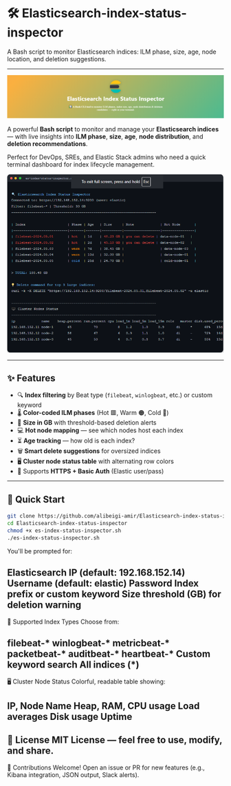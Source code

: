 # 🛠️ Elasticsearch-index-status-inspector
A Bash script to monitor Elasticsearch indices: ILM phase, size, age, node location, and deletion suggestions.
______________________________________________________________________________________________________________

![Demo Screenshot](screenshots/demo1.png)

A powerful **Bash script** to monitor and manage your **Elasticsearch indices** — with live insights into **ILM phase**, **size**, **age**, **node distribution**, and **deletion recommendations**.

Perfect for DevOps, SREs, and Elastic Stack admins who need a quick terminal dashboard for index lifecycle management.

![Demo Screenshot](screenshots/demo.png)

---

## ✨ Features

- 🔍 **Index filtering** by Beat type (`filebeat`, `winlogbeat`, etc.) or custom keyword
- 🌡️ **Color-coded ILM phases** (Hot 🟥, Warm 🟠, Cold 🔵)
- 📏 **Size in GB** with threshold-based deletion alerts
- 💻 **Hot node mapping** — see which nodes host each index
- ⏳ **Age tracking** — how old is each index?
- 🗑️ **Smart delete suggestions** for oversized indices
- 🖥️ **Cluster node status table** with alternating row colors
- 🔐 Supports **HTTPS + Basic Auth** (Elastic user/pass)

---

## 🚀 Quick Start

```bash
git clone https://github.com/alibeigi-amir/Elasticsearch-index-status-inspector.git
cd Elasticsearch-index-status-inspector
chmod +x es-index-status-inspector.sh
./es-index-status-inspector.sh
```


You'll be prompted for:

Elasticsearch IP (default: 192.168.152.14)
Username (default: elastic)
Password
Index prefix or custom keyword
Size threshold (GB) for deletion warning
---------------
🧩 Supported Index Types
Choose from:

filebeat-*
winlogbeat-*
metricbeat-*
packetbeat-*
auditbeat-*
heartbeat-*
Custom keyword search
All indices (*)
---------------
🖥️ Cluster Node Status
Colorful, readable table showing:

IP, Node Name
Heap, RAM, CPU usage
Load averages
Disk usage
Uptime
---------------
📄 License
MIT License — feel free to use, modify, and share.
---------------
🤝 Contributions
Welcome! Open an issue or PR for new features (e.g., Kibana integration, JSON output, Slack alerts).


